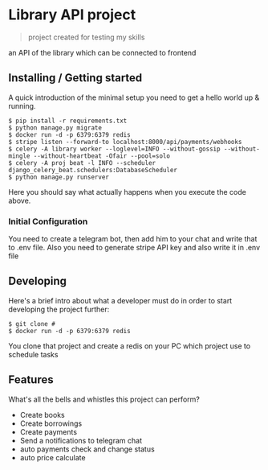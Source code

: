# Library API project
> project created for testing my skills

an API of the library which can be connected to frontend

## Installing / Getting started

A quick introduction of the minimal setup you need to get a hello world up &
running.

```shell
$ pip install -r requirements.txt
$ python manage.py migrate
$ docker run -d -p 6379:6379 redis  
$ stripe listen --forward-to localhost:8000/api/payments/webhooks
$ celery -A library worker --loglevel=INFO --without-gossip --without-mingle --without-heartbeat -Ofair --pool=solo
$ celery -A proj beat -l INFO --scheduler django_celery_beat.schedulers:DatabaseScheduler
$ python manage.py runserver
```

Here you should say what actually happens when you execute the code above.

### Initial Configuration

You need to create a telegram bot, then add him to your chat and write that to .env file.
Also you need to generate stripe API key and also write it in .env file

## Developing

Here's a brief intro about what a developer must do in order to start developing
the project further:

```shell
$ git clone #
$ docker run -d -p 6379:6379 redis
```

You clone that project and create a redis on your PC which project use to schedule tasks

## Features

What's all the bells and whistles this project can perform?
* Create books
* Create borrowings
* Create payments
* Send a notifications to telegram chat
* auto payments check and change status
* auto price calculate
